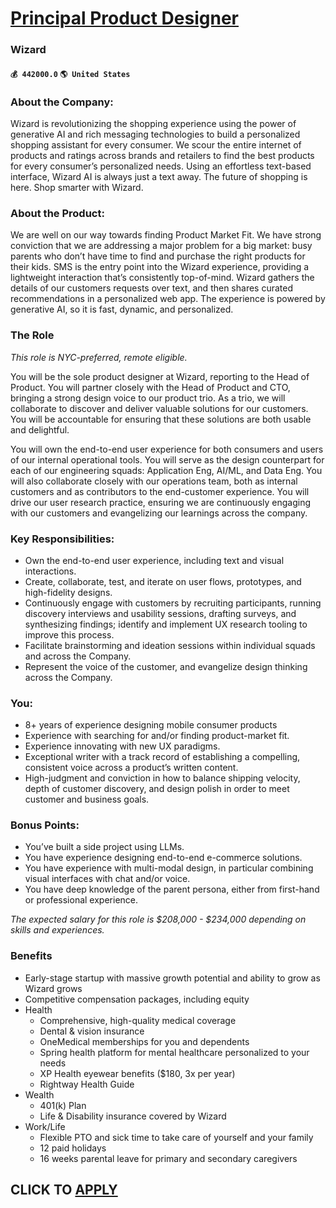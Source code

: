 # [Principal Product Designer](https://www.remotewlb.com/apply/principal-product-designer-62400)  
### Wizard  
#### `💰 442000.0` `🌎 United States`  

### About the Company:

Wizard is revolutionizing the shopping experience using the power of generative AI and rich messaging technologies to build a personalized shopping assistant for every consumer. We scour the entire internet of products and ratings across brands and retailers to find the best products for every consumer’s personalized needs. Using an effortless text-based interface, Wizard AI is always just a text away. The future of shopping is here. Shop smarter with Wizard.

### About the Product:

We are well on our way towards finding Product Market Fit. We have strong conviction that we are addressing a major problem for a big market: busy parents who don’t have time to find and purchase the right products for their kids. SMS is the entry point into the Wizard experience, providing a lightweight interaction that’s consistently top-of-mind. Wizard gathers the details of our customers requests over text, and then shares curated recommendations in a personalized web app. The experience is powered by generative AI, so it is fast, dynamic, and personalized.

### The Role

 _This role is NYC-preferred, remote eligible._

You will be the sole product designer at Wizard, reporting to the Head of Product. You will partner closely with the Head of Product and CTO, bringing a strong design voice to our product trio. As a trio, we will collaborate to discover and deliver valuable solutions for our customers. You will be accountable for ensuring that these solutions are both usable and delightful.

You will own the end-to-end user experience for both consumers and users of our internal operational tools. You will serve as the design counterpart for each of our engineering squads: Application Eng, AI/ML, and Data Eng. You will also collaborate closely with our operations team, both as internal customers and as contributors to the end-customer experience. You will drive our user research practice, ensuring we are continuously engaging with our customers and evangelizing our learnings across the company.

### Key Responsibilities:

  * Own the end-to-end user experience, including text and visual interactions.
  * Create, collaborate, test, and iterate on user flows, prototypes, and high-fidelity designs.
  * Continuously engage with customers by recruiting participants, running discovery interviews and usability sessions, drafting surveys, and synthesizing findings; identify and implement UX research tooling to improve this process.
  * Facilitate brainstorming and ideation sessions within individual squads and across the Company.
  * Represent the voice of the customer, and evangelize design thinking across the Company.

### You:

  * 8+ years of experience designing mobile consumer products
  * Experience with searching for and/or finding product-market fit.
  * Experience innovating with new UX paradigms.
  * Exceptional writer with a track record of establishing a compelling, consistent voice across a product’s written content.
  * High-judgment and conviction in how to balance shipping velocity, depth of customer discovery, and design polish in order to meet customer and business goals.

### Bonus Points:

  * You’ve built a side project using LLMs.
  * You have experience designing end-to-end e-commerce solutions.
  * You have experience with multi-modal design, in particular combining visual interfaces with chat and/or voice.
  * You have deep knowledge of the parent persona, either from first-hand or professional experience.

_The expected salary for this role is $208,000 - $234,000 depending on skills and experiences._

### Benefits

  * Early-stage startup with massive growth potential and ability to grow as Wizard grows
  * Competitive compensation packages, including equity
  * Health 
    * Comprehensive, high-quality medical coverage
    * Dental & vision insurance
    * OneMedical memberships for you and dependents
    * Spring health platform for mental healthcare personalized to your needs
    * XP Health eyewear benefits ($180, 3x per year)
    * Rightway Health Guide
  * Wealth 
    * 401(k) Plan
    * Life & Disability insurance covered by Wizard 
  * Work/Life
    * Flexible PTO and sick time to take care of yourself and your family
    * 12 paid holidays
    * 16 weeks parental leave for primary and secondary caregivers

  
## CLICK TO [APPLY](https://www.remotewlb.com/apply/principal-product-designer-62400)

